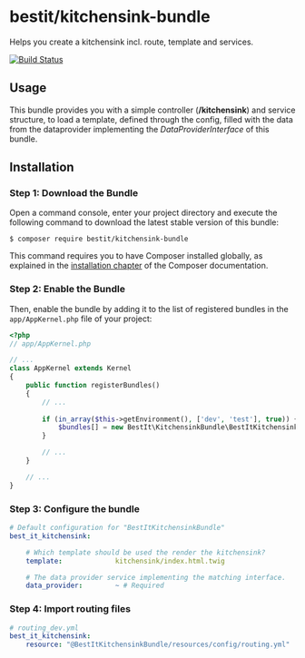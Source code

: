 # bestit/kitchensink-bundle

Helps you create a kitchensink incl. route, template and services.

[![Build Status](https://scrutinizer-ci.com/g/bestit/symfony-kitchensink-bundle/badges/build.png?b=master)](https://scrutinizer-ci.com/g/bestit/symfony-kitchensink-bundle/build-status/master)

## Usage

This bundle provides you with a simple controller (**/kitchensink**) and service structure, to load a template, 
defined through the config, filled with the data from the dataprovider implementing the _DataProviderInterface_ of this
 bundle. 

## Installation

### Step 1: Download the Bundle

Open a command console, enter your project directory and execute the
following command to download the latest stable version of this bundle:

```console
$ composer require bestit/kitchensink-bundle
```

This command requires you to have Composer installed globally, as explained
in the [installation chapter](https://getcomposer.org/doc/00-intro.md)
of the Composer documentation.

### Step 2: Enable the Bundle

Then, enable the bundle by adding it to the list of registered bundles
in the `app/AppKernel.php` file of your project:

```php
<?php
// app/AppKernel.php

// ...
class AppKernel extends Kernel
{
    public function registerBundles()
    {
        // ...
        
        if (in_array($this->getEnvironment(), ['dev', 'test'], true)) {
            $bundles[] = new BestIt\KitchensinkBundle\BestItKitchensinkBundle();
        }        

        // ...
    }

    // ...
}
```

### Step 3: Configure the bundle

```yaml
# Default configuration for "BestItKitchensinkBundle"
best_it_kitchensink:

    # Which template should be used the render the kitchensink?
    template:             kitchensink/index.html.twig

    # The data provider service implementing the matching interface.
    data_provider:        ~ # Required
```

### Step 4: Import routing files

```yaml
# routing_dev.yml
best_it_kitchensink:
    resource: "@BestItKitchensinkBundle/resources/config/routing.yml"
```

